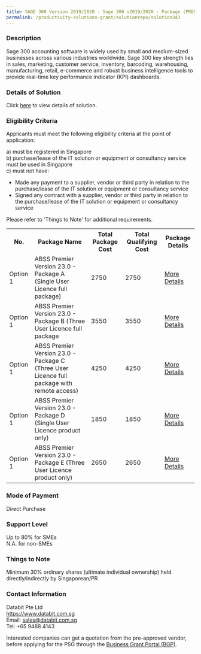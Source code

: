 ```yaml
---
title: SAGE 300 Version 2019/2020 - Sage 300 v2019/2020 - Package (PREMIUM Edition - 15 Users)
permalink: /productivity-solutions-grant/solutionrepo/solution343
---
```


### Description

Sage 300 accounting software is widely used by small and medium-sized businesses across various industries worldwide. Sage 300 key strength lies in sales, marketing, customer service, inventory, barcoding, warehousing, manufacturing, retail, e-commerce and robust business intelligence tools to provide real-time key performance indicator (KPI) dashboards.




### Details of Solution

Click <a href='https://www.gobusiness.gov.sg/images/psg/Databit_20190015_Annex_3_20200625142031_Part_5.pdf' target='_blank' rel='noopener'>here</a> to view details of solution.

### Eligibility Criteria

Applicants must meet the following eligibility criteria at the point of application:

a) must be registered in Singapore <br>
b) purchase/lease of the IT solution or equipment or consultancy service must be used in Singapore <br>
c) must not have:
- Made any payment to a supplier, vendor or third party in relation to the purchase/lease of the IT solution or equipment or consultancy service
- Signed any contract with a supplier, vendor or third party in relation to the purchase/lease of the IT solution or equipment or consultancy service

Please refer to 'Things to Note' for additional requirements.
<table>
<tr>
<th>No.</th>
<th>Package Name</th>
<th>Total Package Cost</th>
<th>Total Qualifying Cost</th>
<th>Package Details</th>
</tr>
<tr>
<td>Option 1</td>
<td>ABSS Premier Version 23.0 - Package A (Single User Licence full package)</td>
<td>2750</td>
<td>2750</td>
<td><a href='https://www.gobusiness.gov.sg/images/psg/Databit_20190015_Annex_3_20200625142031_Part_5.pdf' target='_blank' rel='noopener'>More Details</a></td>
</tr>
<tr>
<td>Option 1</td>
<td>ABSS Premier Version 23.0 - Package B (Three User Licence full package </td>
<td>3550</td>
<td>3550</td>
<td><a href='https://www.gobusiness.gov.sg/images/psg/Databit_20190015_Annex_3_20200625142031_Part_5.pdf' target='_blank' rel='noopener'>More Details</a></td>
</tr>
<tr>
<td>Option 1</td>
<td>ABSS Premier Version 23.0 - Package C (Three User Licence full package with remote access)</td>
<td>4250</td>
<td>4250</td>
<td><a href='https://www.gobusiness.gov.sg/images/psg/Databit_20190015_Annex_3_20200625142031_Part_5.pdf' target='_blank' rel='noopener'>More Details</a></td>
</tr>
<tr>
<td>Option 1</td>
<td>ABSS Premier Version 23.0 - Package D (Single User Licence product only)</td>
<td>1850</td>
<td>1850</td>
<td><a href='https://www.gobusiness.gov.sg/images/psg/Databit_20190015_Annex_3_20200625142031_Part_5.pdf' target='_blank' rel='noopener'>More Details</a></td>
</tr>
<tr>
<td>Option 1</td>
<td>ABSS Premier Version 23.0 - Package E (Three User Licence product only)</td>
<td>2650</td>
<td>2650</td>
<td><a href='https://www.gobusiness.gov.sg/images/psg/Databit_20190015_Annex_3_20200625142031_Part_5.pdf' target='_blank' rel='noopener'>More Details</a></td>
</tr>
</table>

### Mode of Payment
Direct Purchase

### Support Level
Up to 80% for SMEs <br>
N.A. for non-SMEs

### Things to Note
Minimum 30% ordinary shares (ultimate individual ownership) held directly/indirectly by Singaporean/PR

### Contact Information
Databit Pte Ltd<br>https://www.databit.com.sg<br>Email: sales@databit.com.sg<br>Tel: +65 9488 4143

Interested companies can get a quotation from the pre-approved vendor, before applying for the PSG through the <a target='_blank' rel='noopener' href='https://www.businessgrants.gov.sg/'>Business Grant Portal (BGP)</a>.
